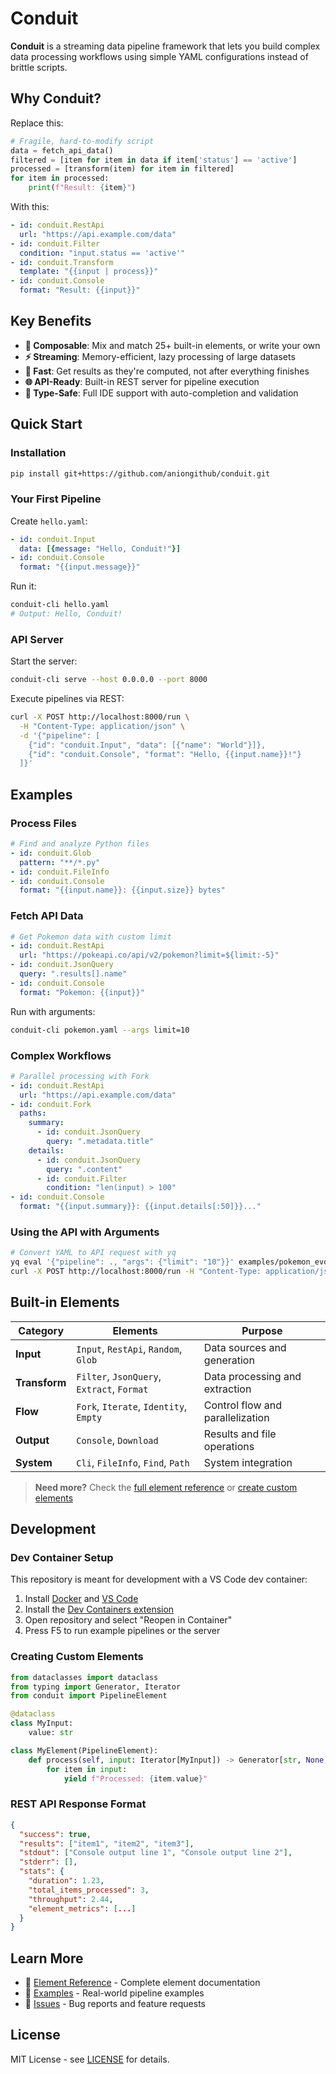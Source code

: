 # Conduit

**Conduit** is a streaming data pipeline framework that lets you build complex data processing workflows using simple YAML configurations instead of brittle scripts.

## Why Conduit?

Replace this:
```python
# Fragile, hard-to-modify script
data = fetch_api_data()
filtered = [item for item in data if item['status'] == 'active']
processed = [transform(item) for item in filtered]
for item in processed:
    print(f"Result: {item}")
```

With this:
```yaml
- id: conduit.RestApi
  url: "https://api.example.com/data"
- id: conduit.Filter
  condition: "input.status == 'active'"
- id: conduit.Transform
  template: "{{input | process}}"
- id: conduit.Console
  format: "Result: {{input}}"
```

## Key Benefits

- **🔧 Composable**: Mix and match 25+ built-in elements, or write your own
- **⚡ Streaming**: Memory-efficient, lazy processing of large datasets  
- **🚀 Fast**: Get results as they're computed, not after everything finishes
- **🌐 API-Ready**: Built-in REST server for pipeline execution
- **🎯 Type-Safe**: Full IDE support with auto-completion and validation

## Quick Start

### Installation
```bash
pip install git+https://github.com/aniongithub/conduit.git
```

### Your First Pipeline
Create `hello.yaml`:
```yaml
- id: conduit.Input
  data: [{message: "Hello, Conduit!"}]
- id: conduit.Console
  format: "{{input.message}}"
```

Run it:
```bash
conduit-cli hello.yaml
# Output: Hello, Conduit!
```

### API Server
Start the server:
```bash
conduit-cli serve --host 0.0.0.0 --port 8000
```

Execute pipelines via REST:
```bash
curl -X POST http://localhost:8000/run \
  -H "Content-Type: application/json" \
  -d '{"pipeline": [
    {"id": "conduit.Input", "data": [{"name": "World"}]},
    {"id": "conduit.Console", "format": "Hello, {{input.name}}!"}
  ]}'
```

## Examples

### Process Files
```yaml
# Find and analyze Python files
- id: conduit.Glob
  pattern: "**/*.py"
- id: conduit.FileInfo
- id: conduit.Console
  format: "{{input.name}}: {{input.size}} bytes"
```

### Fetch API Data
```yaml
# Get Pokemon data with custom limit
- id: conduit.RestApi
  url: "https://pokeapi.co/api/v2/pokemon?limit=${limit:-5}"
- id: conduit.JsonQuery
  query: ".results[].name"
- id: conduit.Console
  format: "Pokemon: {{input}}"
```

Run with arguments:
```bash
conduit-cli pokemon.yaml --args limit=10
```

### Complex Workflows
```yaml
# Parallel processing with Fork
- id: conduit.RestApi
  url: "https://api.example.com/data"
- id: conduit.Fork
  paths:
    summary:
      - id: conduit.JsonQuery
        query: ".metadata.title"
    details:
      - id: conduit.JsonQuery
        query: ".content"
      - id: conduit.Filter
        condition: "len(input) > 100"
- id: conduit.Console
  format: "{{input.summary}}: {{input.details[:50]}}..."
```

### Using the API with Arguments
```bash
# Convert YAML to API request with yq
yq eval '{"pipeline": ., "args": {"limit": "10"}}' examples/pokemon_evolution.yaml -o=json | \
curl -X POST http://localhost:8000/run -H "Content-Type: application/json" -d @-
```

## Built-in Elements

| Category | Elements | Purpose |
|----------|----------|---------|
| **Input** | `Input`, `RestApi`, `Random`, `Glob` | Data sources and generation |
| **Transform** | `Filter`, `JsonQuery`, `Extract`, `Format` | Data processing and extraction |
| **Flow** | `Fork`, `Iterate`, `Identity`, `Empty` | Control flow and parallelization |
| **Output** | `Console`, `Download` | Results and file operations |
| **System** | `Cli`, `FileInfo`, `Find`, `Path` | System integration |

> **Need more?** Check the [full element reference](docs/elements.md) or [create custom elements](docs/custom-elements.md)

## Development

### Dev Container Setup
This repository is meant for development with a VS Code dev container:
1. Install [Docker](https://docker.com) and [VS Code](https://code.visualstudio.com)
2. Install the [Dev Containers extension](https://marketplace.visualstudio.com/items?itemName=ms-vscode-remote.remote-containers)
3. Open repository and select "Reopen in Container"
4. Press F5 to run example pipelines or the server

### Creating Custom Elements
```python
from dataclasses import dataclass
from typing import Generator, Iterator
from conduit import PipelineElement

@dataclass
class MyInput:
    value: str

class MyElement(PipelineElement):
    def process(self, input: Iterator[MyInput]) -> Generator[str, None, None]:
        for item in input:
            yield f"Processed: {item.value}"
```

### REST API Response Format
```json
{
  "success": true,
  "results": ["item1", "item2", "item3"],
  "stdout": ["Console output line 1", "Console output line 2"],
  "stderr": [],
  "stats": {
    "duration": 1.23,
    "total_items_processed": 3,
    "throughput": 2.44,
    "element_metrics": [...]
  }
}
```

## Learn More

- 🔧 [Element Reference](docs/elements.md) - Complete element documentation
- 🚀 [Examples](examples/) - Real-world pipeline examples
- 🐛 [Issues](https://github.com/aniongithub/conduit/issues) - Bug reports and feature requests

## License

MIT License - see [LICENSE](LICENSE) for details.
